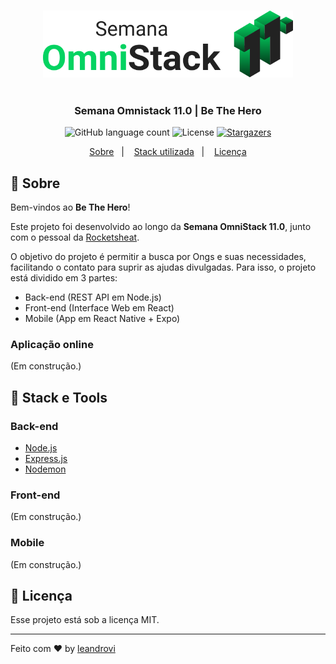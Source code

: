 <h3 align="center">
    <img alt="GoStack" src="./.github/logo.svg" width="400px" />
</h3>

<h1 align="center"></h1>

<h3 align="center">
  Semana Omnistack 11.0 | Be The Hero
</h3>

<p align="center">
  <img alt="GitHub language count" src="https://img.shields.io/github/languages/count/leandrovi/bethehero?color=%2304D361">

  <img alt="License" src="https://img.shields.io/badge/license-MIT-%2304D361">

  <a href="https://github.com/leandrovi/bethehero/stargazers">
    <img alt="Stargazers" src="https://img.shields.io/github/stars/leandrovi/bethehero?style=social">
  </a>
</p>

<p align="center">
  <a href="#rocket-sobre">Sobre</a>&nbsp;&nbsp;&nbsp;|&nbsp;&nbsp;&nbsp;
  <a href="#wrench-stack-e-tools">Stack utilizada</a>&nbsp;&nbsp;&nbsp;|&nbsp;&nbsp;&nbsp;
  <a href="#memo-licença">Licença</a>
</p>

## :rocket: Sobre

Bem-vindos ao **Be The Hero**!

Este projeto foi desenvolvido ao longo da **Semana OmniStack 11.0**, junto com o pessoal da [Rocketsheat](https://github.com/Rocketseat).

O objetivo do projeto é permitir a busca por Ongs e suas necessidades, facilitando o contato para suprir as ajudas divulgadas. Para isso, o projeto está dividido em 3 partes:

- Back-end (REST API em Node.js)
- Front-end (Interface Web em React)
- Mobile (App em React Native + Expo)

### Aplicação online

(Em construção.)

## :wrench: Stack e Tools

### Back-end

- [Node.js](https://nodejs.org/en/)
- [Express.js](https://expressjs.com/)
- [Nodemon](https://nodemon.io/)

### Front-end

(Em construção.)

### Mobile

(Em construção.)

## :memo: Licença

Esse projeto está sob a licença MIT.

---

Feito com ♥ by [leandrovi](https://github.com/leandrovi)
